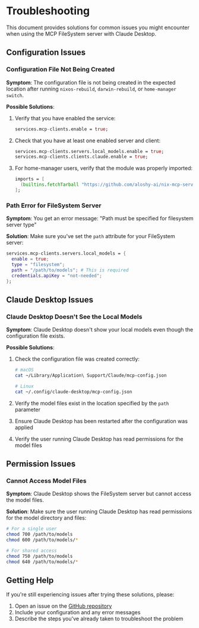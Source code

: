 # Troubleshooting

This document provides solutions for common issues you might encounter when using the MCP FileSystem server with Claude Desktop.

## Configuration Issues

### Configuration File Not Being Created

**Symptom**: The configuration file is not being created in the expected location after running `nixos-rebuild`, `darwin-rebuild`, or `home-manager switch`.

**Possible Solutions**:

1. Verify that you have enabled the service:
   ```nix
   services.mcp-clients.enable = true;
   ```

2. Check that you have at least one enabled server and client:
   ```nix
   services.mcp-clients.servers.local_models.enable = true;
   services.mcp-clients.clients.claude.enable = true;
   ```

3. For home-manager users, verify that the module was properly imported:
   ```nix
   imports = [ 
     (builtins.fetchTarball "https://github.com/aloshy-ai/nix-mcp-servers/archive/main.tar.gz").homeManagerModules.default
   ];
   ```

### Path Error for FileSystem Server

**Symptom**: You get an error message: "Path must be specified for filesystem server type"

**Solution**: Make sure you've set the `path` attribute for your FileSystem server:

```nix
services.mcp-clients.servers.local_models = {
  enable = true;
  type = "filesystem";
  path = "/path/to/models"; # This is required
  credentials.apiKey = "not-needed";
};
```

## Claude Desktop Issues

### Claude Desktop Doesn't See the Local Models

**Symptom**: Claude Desktop doesn't show your local models even though the configuration file exists.

**Possible Solutions**:

1. Check the configuration file was created correctly:
   ```bash
   # macOS
   cat ~/Library/Application\ Support/Claude/mcp-config.json
   
   # Linux
   cat ~/.config/claude-desktop/mcp-config.json
   ```

2. Verify the model files exist in the location specified by the `path` parameter

3. Ensure Claude Desktop has been restarted after the configuration was applied

4. Verify the user running Claude Desktop has read permissions for the model files

## Permission Issues

### Cannot Access Model Files

**Symptom**: Claude Desktop shows the FileSystem server but cannot access the model files.

**Solution**: Make sure the user running Claude Desktop has read permissions for the model directory and files:

```bash
# For a single user
chmod 700 /path/to/models
chmod 600 /path/to/models/*

# For shared access
chmod 750 /path/to/models
chmod 640 /path/to/models/*
```

## Getting Help

If you're still experiencing issues after trying these solutions, please:

1. Open an issue on the [GitHub repository](https://github.com/aloshy-ai/nix-mcp-servers/issues)
2. Include your configuration and any error messages
3. Describe the steps you've already taken to troubleshoot the problem 